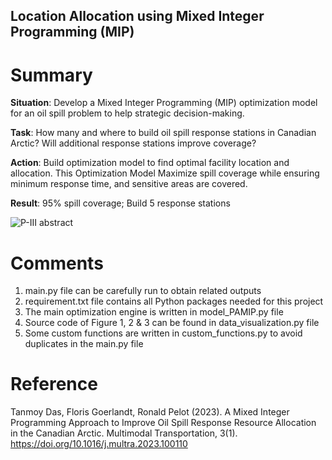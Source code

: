 ## Location Allocation using Mixed Integer Programming (MIP)

# Summary
**Situation**: Develop a Mixed Integer Programming (MIP) optimization model for an oil spill problem to help strategic decision-making.

**Task**: How many and where to build oil spill response stations in Canadian Arctic? Will additional response stations improve coverage?

**Action**: Build optimization model to find optimal facility location and allocation. This Optimization Model Maximize spill coverage while ensuring minimum response time, and sensitive areas are covered.

**Result**: 95% spill coverage; Build 5 response stations

![P-III abstract](https://github.com/tanmoyie/Location-allocation-using-MIP/assets/19787712/2e6b3437-881d-437c-90a7-df399719f715)


# Comments
1.	main.py file can be carefully run to obtain related outputs
2.	requirement.txt file contains all Python packages needed for this project 
3.	The main optimization engine is written in model_PAMIP.py file
4.	Source code of Figure 1, 2 & 3 can be found in data_visualization.py file
5.	Some custom functions are written in custom_functions.py to avoid duplicates in the main.py file

# Reference
Tanmoy Das, Floris Goerlandt, Ronald Pelot (2023). A Mixed Integer Programming Approach to Improve Oil Spill Response Resource Allocation in the Canadian Arctic. Multimodal Transportation, 3(1). https://doi.org/10.1016/j.multra.2023.100110
